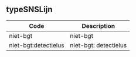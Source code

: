 ## typeSNSLijn				
				
|	Code	|	Description	|
|	---	|	---	|
|	niet-bgt	|	niet-bgt	|
|	niet-bgt:detectielus	|	niet-bgt: detectielus	|
